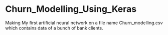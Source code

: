# Churn_Modelling_Using_Keras
Making My first artificial neural network on a file name Churn_modelling.csv which contains data of a bunch of bank clients.

